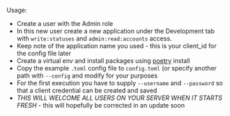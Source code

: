 Usage:
- Create a user with the Admin role
- In this new user create a new application under the Development tab with `write:statuses` and `admin:read:accounts` access.
- Keep note of the application name you used - this is your client_id for the config file later
- Create a virtual env and install packages using [poetry](https://python-poetry.org/) install
- Copy the example `.toml` config file to `config.toml` (or specify another path with `--config` and modify for your purposes
- For the first execution you have to supply `--username` and `--password` so that a client credential can be created and saved
- *THIS WILL WELCOME ALL USERS ON YOUR SERVER WHEN IT STARTS FRESH* - this will hopefully be corrected in an update soon
